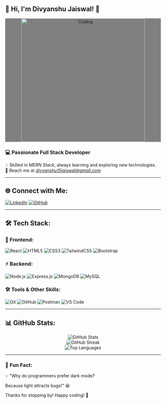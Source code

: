 ## 🚀 Hi, I'm Divyanshu Jaiswal! 👋

<div style="background-color:gray"  align="center">
  <img src="https://imgs.search.brave.com/ELb1hui2UTJy8tVuFJf_bZg0RFo_fp8YOX9MMhPJiI8/rs:fit:860:0:0:0/g:ce/aHR0cHM6Ly9naWZk/Yi5jb20vaW1hZ2Vz/L2hpZ2gvcHJvZ3Jh/bW1pbmctY29kaW5n/LWRpZ2l0YWwtbWFy/a2V0aW5nLWI2M3pj/Y3gwNGk0bHVoaDku/Z2lm.gif" width="400" alt="Coding">
</div>

### 💻 Passionate Full Stack Developer

💡 Skilled in *MERN Stack*, always learning and exploring new technologies.  </br>
📩 Reach me at *divyanshu15jaiswal@gmail.com* </br>

---

## 🌐 Connect with Me:

[![LinkedIn](https://img.shields.io/badge/LinkedIn-0A66C2?style=for-the-badge&logo=linkedin&logoColor=white)](https://www.linkedin.com/in/divyanshu-jaiswal-4aa82b224/)
[![GitHub](https://img.shields.io/badge/GitHub-181717?style=for-the-badge&logo=github&logoColor=white)](https://github.com/Div-jaiswal)


---

## 🛠 Tech Stack:

### 🚀 Frontend:
![React](https://img.shields.io/badge/React-61DAFB?style=for-the-badge&logo=react&logoColor=white)
![HTML5](https://img.shields.io/badge/HTML5-E34F26?style=for-the-badge&logo=html5&logoColor=white)
![CSS3](https://img.shields.io/badge/CSS3-1572B6?style=for-the-badge&logo=css3&logoColor=white)
![TailwindCSS](https://img.shields.io/badge/TailwindCSS-38B2AC?style=for-the-badge&logo=tailwind-css&logoColor=white)
![Bootstrap](https://img.shields.io/badge/Bootstrap-7952B3?style=for-the-badge&logo=bootstrap&logoColor=white)

### ⚡ Backend:
![Node.js](https://img.shields.io/badge/Node.js-339933?style=for-the-badge&logo=node.js&logoColor=white)
![Express.js](https://img.shields.io/badge/Express.js-000000?style=for-the-badge&logo=express&logoColor=white)
![MongoDB](https://img.shields.io/badge/MongoDB-47A248?style=for-the-badge&logo=mongodb&logoColor=white)
![MySQL](https://img.shields.io/badge/MySQL-4479A1?style=for-the-badge&logo=mysql&logoColor=white)

### 🛠 Tools & Other Skills:
![Git](https://img.shields.io/badge/Git-F05032?style=for-the-badge&logo=git&logoColor=white)
![GitHub](https://img.shields.io/badge/GitHub-181717?style=for-the-badge&logo=github&logoColor=white)
![Postman](https://img.shields.io/badge/Postman-FF6C37?style=for-the-badge&logo=postman&logoColor=white)
![VS Code](https://img.shields.io/badge/VS%20Code-007ACC?style=for-the-badge&logo=visual-studio-code&logoColor=white)

---

## 📊 GitHub Stats:

<p align="center">
  <img src="https://github-readme-stats.vercel.app/api?username=div-jaiswal&show_icons=true&theme=radical" alt="GitHub Stats" />
  <br>
  <img src="https://github-readme-streak-stats.herokuapp.com/?user=div-jaiswal&theme=radical" alt="GitHub Streak" />
  <br>
  <img src="https://github-readme-stats.vercel.app/api/top-langs/?username=div-jaiswal&layout=compact&theme=radical" alt="Top Languages" />
</p>

---

### 🚀 Fun Fact:
💡 "Why do programmers prefer dark mode?  

Because light attracts bugs!" 😆

Thanks for stopping by! Happy coding! 🚀

